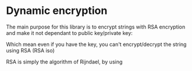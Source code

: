 <h1>Dynamic encryption</h1>
<p>The main purpose for this library is to encrypt strings with RSA encryption and make it not dependant to public key/private key:<p>
<p>Which mean even if you have the key, you can't encrypt/decrypt the string using RSA (RSA iso)</p>

RSA is simply the algorithm of Rijndael, by using 
